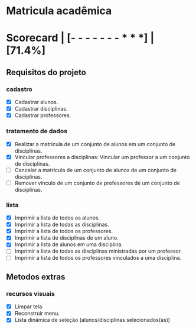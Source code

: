# Matricula acadêmica
# Scorecard | [- - - - - - - * * *] | [71.4%]

## Requisitos do projeto

### cadastro

- [x] Cadastrar alunos.
- [x] Cadastrar disciplinas.
- [x] Cadastrar professores.

### tratamento de dados

- [x] Realizar a matrícula de  um conjunto de alunos em um conjunto de disciplinas.
- [x] Vincular professores a disciplinas:  Vincular um professor a um conjunto de disciplinas.
- [ ] Cancelar a matrícula de um conjunto de alunos de um conjunto de disciplinas.
- [ ] Remover vínculo de um conjunto de professores de um conjunto de disciplinas.

### lista

- [x] Imprimir a lista de todos os alunos.
- [x] Imprimir a lista de todas as disciplinas.
- [x] Imprimir a lista de todos os professores.
- [x] Imprimir a lista de disciplinas de um aluno.
- [x] Imprimir a lista de alunos em uma disciplina.
- [ ] Imprimir a lista de todas as disciplinas ministradas por um professor.
- [ ] Imprimir a lista de todos os professores vinculados a uma disciplina.

## Metodos extras

### recursos visuais

- [x] Limpar tela.
- [x] Reconstruir menu.
- [x] Lista dinâmica de seleção (alunos/disciplinas selecionados(as))

